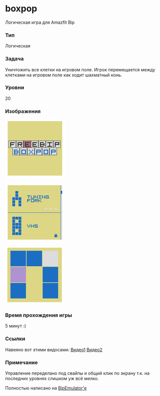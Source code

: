 # boxpop

Логическая игра для Amazfit Bip

### Тип 

Логическая

### Задача

Уничтожить все клетки на игровом поле.
Игрок перемещается между клетками на игровом поле как ходит шахматный конь.

### Уровни

20

### Изображения

![alt-текст](https://github.com/freebip/boxpop/raw/master/images/002.png)

![alt-текст](https://github.com/freebip/boxpop/raw/master/images/000.png)

![alt-текст](https://github.com/freebip/boxpop/raw/master/images/001.png)


### Время прохождения игры

5 минут :)

### Ссылки

Навеяно вот этими видосами: [Видео1](https://www.youtube.com/watch?v=h8swUUuT7fI) [Видео2](https://www.youtube.com/watch?v=kL4bk8vCb0M)


### Примечание

Управление переделано под свайпы и общий клик по экрану т.к. на последних уровнях слишком уж всё мелко.

Полностью написано на [BipEmulator'е](https://github.com/freebip/BipEmulator)
